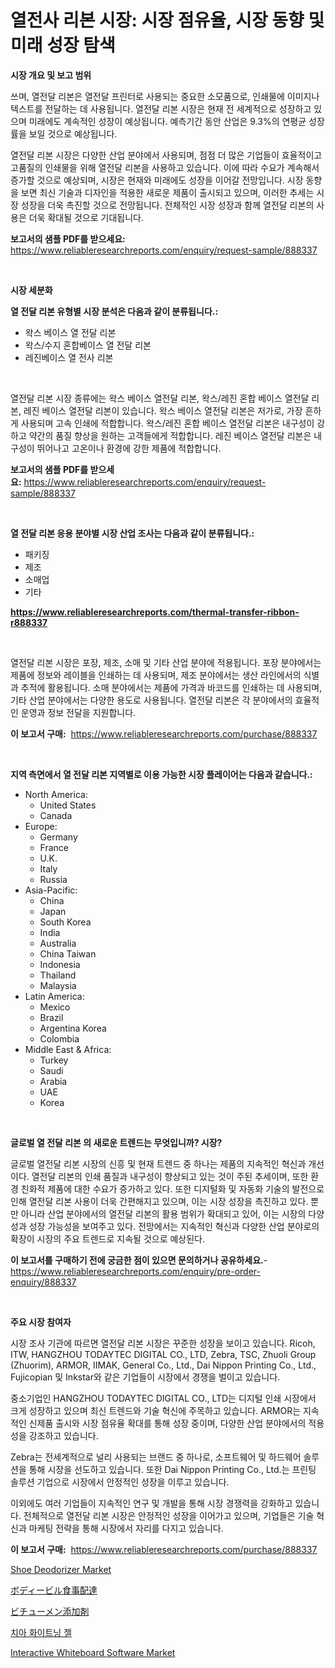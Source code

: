 <p><h1>열전사 리본 시장: 시장 점유율, 시장 동향 및 미래 성장 탐색</h1></p><p><strong>시장 개요 및 보고 범위</strong></p>
<p><p>쓰며, 열전달 리본은 열전달 프린터로 사용되는 중요한 소모품으로, 인쇄물에 이미지나 텍스트를 전달하는 데 사용됩니다. 열전달 리본 시장은 현재 전 세계적으로 성장하고 있으며 미래에도 계속적인 성장이 예상됩니다. 예측기간 동안 산업은 9.3%의 연평균 성장률을 보일 것으로 예상됩니다.</p><p>열전달 리본 시장은 다양한 산업 분야에서 사용되며, 점점 더 많은 기업들이 효율적이고 고품질의 인쇄물을 위해 열전달 리본을 사용하고 있습니다. 이에 따라 수요가 계속해서 증가할 것으로 예상되며, 시장은 현재와 미래에도 성장을 이어갈 전망입니다. 시장 동향을 보면 최신 기술과 디자인을 적용한 새로운 제품이 출시되고 있으며, 이러한 추세는 시장 성장을 더욱 촉진할 것으로 전망됩니다. 전체적인 시장 성장과 함께 열전달 리본의 사용은 더욱 확대될 것으로 기대됩니다.</p></p>
<p><strong>보고서의 샘플 PDF를 받으세요:</strong> <a href="https://www.reliableresearchreports.com/enquiry/request-sample/888337">https://www.reliableresearchreports.com/enquiry/request-sample/888337</a></p>
<p>&nbsp;</p>
<p><strong>시장 세분화</strong></p>
<p><strong>열 전달 리본 유형별 시장 분석은 다음과 같이 분류됩니다.:</strong></p>
<p><ul><li>왁스 베이스 열 전달 리본</li><li>왁스/수지 혼합베이스 열 전달 리본</li><li>레진베이스 열 전사 리본</li></ul></p>
<p>&nbsp;</p>
<p><p>열전달 리본 시장 종류에는 왁스 베이스 열전달 리본, 왁스/레진 혼합 베이스 열전달 리본, 레진 베이스 열전달 리본이 있습니다. 왁스 베이스 열전달 리본은 저가로, 가장 흔하게 사용되며 고속 인쇄에 적합합니다. 왁스/레진 혼합 베이스 열전달 리본은 내구성이 강하고 약간의 품질 향상을 원하는 고객들에게 적합합니다. 레진 베이스 열전달 리본은 내구성이 뛰어나고 고온이나 환경에 강한 제품에 적합합니다.</p></p>
<p><strong>보고서의 샘플 PDF를 받으세요:</strong>&nbsp;<a href="https://www.reliableresearchreports.com/enquiry/request-sample/888337">https://www.reliableresearchreports.com/enquiry/request-sample/888337</a></p>
<p>&nbsp;</p>
<p><strong> 열 전달 리본 응용 분야별 시장 산업 조사는 다음과 같이 분류됩니다.:</strong></p>
<p><ul><li>패키징</li><li>제조</li><li>소매업</li><li>기타</li></ul></p>
<p><strong><a href="https://www.reliableresearchreports.com/thermal-transfer-ribbon-r888337">https://www.reliableresearchreports.com/thermal-transfer-ribbon-r888337</a></strong></p>
<p>&nbsp;</p>
<p><p>열전달 리본 시장은 포장, 제조, 소매 및 기타 산업 분야에 적용됩니다. 포장 분야에서는 제품에 정보와 레이블을 인쇄하는 데 사용되며, 제조 분야에서는 생산 라인에서의 식별과 추적에 활용됩니다. 소매 분야에서는 제품에 가격과 바코드를 인쇄하는 데 사용되며, 기타 산업 분야에서는 다양한 용도로 사용됩니다. 열전달 리본은 각 분야에서의 효율적인 운영과 정보 전달을 지원합니다.</p></p>
<p><strong>이 보고서 구매:</strong>&nbsp; <a href="https://www.reliableresearchreports.com/purchase/888337">https://www.reliableresearchreports.com/purchase/888337</a></p>
<p>&nbsp;</p>
<p><strong>지역 측면에서 열 전달 리본 지역별로 이용 가능한 시장 플레이어는 다음과 같습니다.:</strong></p>
<p><ul>
    <li>
        North America:
        <ul>
            <li>United States</li>
            <li>Canada</li>
        </ul>
    </li>
    <li>
        Europe:
        <ul>
            <li>Germany</li>
            <li>France</li>
            <li>U.K.</li>
            <li>Italy</li>
            <li>Russia</li>
        </ul>
    </li>
    <li>
        Asia-Pacific:
        <ul>
            <li>China</li>
            <li>Japan</li>
            <li>South Korea</li>
            <li>India</li>
            <li>Australia</li>
            <li>China Taiwan</li>
            <li>Indonesia</li>
            <li>Thailand</li>
            <li>Malaysia</li>
        </ul>
    </li>
    <li>
        Latin America:
        <ul>
            <li>Mexico</li>
            <li>Brazil</li>
            <li>Argentina Korea</li>
            <li>Colombia</li>
        </ul>
    </li>
    <li>
        Middle East & Africa:
        <ul>
            <li>Turkey</li>
            <li>Saudi</li>
            <li>Arabia</li>
            <li>UAE</li>
            <li>Korea</li>
        </ul>
    </li>
    </ul></p>
<p>&nbsp;</p>
<p><strong>글로벌 열 전달 리본 의 새로운 트렌드는 무엇입니까? 시장?</strong></p>
<p><p>글로벌 열전달 리본 시장의 신흥 및 현재 트렌드 중 하나는 제품의 지속적인 혁신과 개선이다. 열전달 리본의 인쇄 품질과 내구성이 향상되고 있는 것이 주된 추세이며, 또한 환경 친화적 제품에 대한 수요가 증가하고 있다. 또한 디지털화 및 자동화 기술의 발전으로 인해 열전달 리본 사용이 더욱 간편해지고 있으며, 이는 시장 성장을 촉진하고 있다. 뿐만 아니라 산업 분야에서의 열전달 리본의 활용 범위가 확대되고 있어, 이는 시장의 다양성과 성장 가능성을 보여주고 있다. 전망에서는 지속적인 혁신과 다양한 산업 분야로의 확장이 시장의 주요 트렌드로 지속될 것으로 예상된다.</p></p>
<p><strong>이 보고서를 구매하기 전에 궁금한 점이 있으면 문의하거나 공유하세요.</strong>- <a href="https://www.reliableresearchreports.com/enquiry/pre-order-enquiry/888337">https://www.reliableresearchreports.com/enquiry/pre-order-enquiry/888337</a></p>
<p>&nbsp;</p>
<p><strong>주요 시장 참여자</strong></p>
<p><p>시장 조사 기관에 따르면 열전달 리본 시장은 꾸준한 성장을 보이고 있습니다. Ricoh, ITW, HANGZHOU TODAYTEC DIGITAL CO., LTD, Zebra, TSC, Zhuoli Group (Zhuorim), ARMOR, IIMAK, General Co., Ltd., Dai Nippon Printing Co., Ltd., Fujicopian 및 Inkstar와 같은 기업들이 시장에서 경쟁을 벌이고 있습니다.</p><p>중소기업인 HANGZHOU TODAYTEC DIGITAL CO., LTD는 디지털 인쇄 시장에서 크게 성장하고 있으며 최신 트렌드와 기술 혁신에 주목하고 있습니다. ARMOR는 지속적인 신제품 출시와 시장 점유율 확대를 통해 성장 중이며, 다양한 산업 분야에서의 적용성을 강조하고 있습니다.</p><p>Zebra는 전세계적으로 널리 사용되는 브랜드 중 하나로, 소프트웨어 및 하드웨어 솔루션을 통해 시장을 선도하고 있습니다. 또한 Dai Nippon Printing Co., Ltd.는 프린팅 솔루션 기업으로 시장에서 안정적인 성장을 이루고 있습니다.</p><p>이외에도 여러 기업들이 지속적인 연구 및 개발을 통해 시장 경쟁력을 강화하고 있습니다. 전체적으로 열전달 리본 시장은 안정적인 성장을 이어가고 있으며, 기업들은 기술 혁신과 마케팅 전략을 통해 시장에서 자리를 다지고 있습니다.</p></p>
<p><strong>이 보고서 구매:</strong>&nbsp;&nbsp;<a href="https://www.reliableresearchreports.com/purchase/888337">https://www.reliableresearchreports.com/purchase/888337</a></p>
<p><p><a href="https://issuu.com/reportprime-2/docs/shoe-deodorizer-market-size-2030.pptx">Shoe Deodorizer Market</a></p><p><a href="https://medium.com/@arimuller2009/%E3%83%9C%E3%83%87%E3%82%A3%E3%83%93%E3%83%AB%E3%83%87%E3%82%A3%E3%83%B3%E3%82%B0%E7%94%A8%E3%81%AE%E9%A3%9F%E4%BA%8B%E9%85%8D%E9%81%94%E3%81%AE%E5%B8%82%E5%A0%B4%E3%82%B7%E3%82%A7%E3%82%A2%E3%81%AE%E9%80%B2%E5%8C%96%E3%81%A8%E5%B8%82%E5%A0%B4%E6%88%90%E9%95%B7%E3%83%88%E3%83%AC%E3%83%B3%E3%83%89-2024%E5%B9%B4%E3%81%8B%E3%82%892031%E5%B9%B4%E3%81%BE%E3%81%A7-ed66c6988a31">ボディービル食事配達</a></p><p><a href="https://medium.com/@attyourniture/%E3%82%A2%E3%82%B9%E3%83%95%E3%82%A1%E3%83%AB%E3%83%88%E6%B7%BB%E5%8A%A0%E5%89%A4%E5%B8%82%E5%A0%B4%E5%B1%95%E6%9C%9B-%E6%A5%AD%E7%95%8C%E6%A6%82%E8%A6%81%E3%81%A8%E4%BA%88%E6%B8%AC-2024%E5%B9%B4%E3%81%8B%E3%82%892031%E5%B9%B4-4c875d0645f2">ビチューメン添加剤</a></p><p><a href="https://medium.com/@willislebsack/%EC%9D%B4-%EB%AC%B8%EC%9E%A5%EC%9D%84-%ED%95%9C%EA%B5%AD%EC%96%B4%EB%A1%9C-%EB%B2%88%EC%97%AD%ED%95%98%EB%A9%B4-quot-%EC%9D%B4%EC%83%81%EC%B9%98%EC%B9%98-%EB%B0%9C%ED%9A%A8-%EA%B2%94-%EC%8B%9C%EC%9E%A5-%EC%A7%80%ED%91%9C-%ED%95%B4%EC%84%9D-%EC%8B%9C%EC%9E%A5-%EC%A0%90%EC%9C%A0%EC%9C%A8-%ED%8A%B8%EB%A0%8C%EB%93%9C-%EB%B0%8F-%EC%84%B1%EC%9E%A5-%ED%8C%A8%ED%84%B4-quot-%EC%9E%85%EB%8B%88%EB%8B%A4-a8d9694e2379">치아 화이트닝 젤</a></p><p><a href="https://github.com/luckyshygirl/Market-Research-Report-List-4/blob/main/interactive-whiteboard-software-market.md">Interactive Whiteboard Software Market</a></p></p>